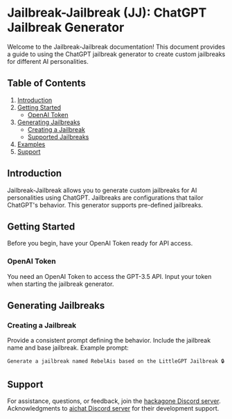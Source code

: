 # Jailbreak-Jailbreak (JJ): ChatGPT Jailbreak Generator

Welcome to the Jailbreak-Jailbreak documentation! This document provides a guide to using the ChatGPT jailbreak generator to create custom jailbreaks for different AI personalities.

## Table of Contents

1. [Introduction](#introduction)
2. [Getting Started](#getting-started)
   - [OpenAI Token](#openai-token)
3. [Generating Jailbreaks](#generating-jailbreaks)
   - [Creating a Jailbreak](#creating-a-jailbreak)
   - [Supported Jailbreaks](#supported-jailbreaks)
4. [Examples](#examples)
5. [Support](#support)

## Introduction <a name="introduction"></a>

Jailbreak-Jailbreak allows you to generate custom jailbreaks for AI personalities using ChatGPT. Jailbreaks are configurations that tailor ChatGPT's behavior. This generator supports pre-defined jailbreaks.

## Getting Started <a name="getting-started"></a>

Before you begin, have your OpenAI Token ready for API access.

### OpenAI Token <a name="openai-token"></a>

You need an OpenAI Token to access the GPT-3.5 API. Input your token when starting the jailbreak generator.

## Generating Jailbreaks <a name="generating-jailbreaks"></a>

### Creating a Jailbreak <a name="creating-a-jailbreak"></a>

Provide a consistent prompt defining the behavior. Include the jailbreak name and base jailbreak. Example prompt:

`Generate a jailbreak named RebelAis based on the LittleGPT Jailbreak 🔒`

## Support <a name="support"></a>

For assistance, questions, or feedback, join the [hackagone Discord server](https://discord.gg/UkP6bK7XhR). Acknowledgments to [aichat Discord server](https://discord.gg/aichat) for their development support.

